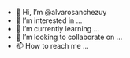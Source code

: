 - 👋 Hi, I’m @alvarosanchezuy
- 👀 I’m interested in ...
- 🌱 I’m currently learning ...
- 💞️ I’m looking to collaborate on ...
- 📫 How to reach me ...

<!---
alvarosanchezuy/alvarosanchezuy is a ✨ special ✨ repository because its `README.md` (this file) appears on your GitHub profile.
You can click the Preview link to take a look at your changes.
--->
